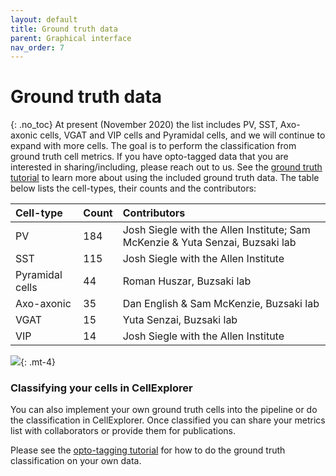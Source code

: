 ```yaml
---
layout: default
title: Ground truth data
parent: Graphical interface
nav_order: 7
---
```

# Ground truth data
{: .no_toc}
At present (November 2020) the list includes PV, SST, Axo-axonic cells, VGAT and VIP cells and Pyramidal cells, and we will continue to expand with more cells. The goal is to perform the classification from ground truth cell metrics. If you have opto-tagged data that you are interested in sharing/including, please reach out to us. See the [ground truth tutorial]({{"/tutorials/ground-truth-tutorial/"|absolute_url}}) to learn more about using the included ground truth data. The table below lists the cell-types, their counts and the contributors:

| Cell-type  | Count | Contributors |
|:-----------|:------|:------|
| PV         | 184   | Josh Siegle with the Allen Institute; Sam McKenzie & Yuta Senzai, Buzsaki lab |
| SST        | 115   | Josh Siegle with the Allen Institute |
| Pyramidal cells | 44 | Roman Huszar, Buzsaki lab |
| Axo-axonic | 35    | Dan English & Sam McKenzie, Buzsaki lab |
| VGAT       | 15    | Yuta Senzai, Buzsaki lab |
| VIP        | 14    | Josh Siegle with the Allen Institute |

![](https://buzsakilab.com/wp/wp-content/uploads/2020/11/groundTruth_CellExplorerPlot.png){: .mt-4}

### Classifying your cells in CellExplorer
You can also implement your own ground truth cells into the pipeline or do the classification in CellExplorer. Once classified you can share your metrics list with collaborators or provide them for publications.

Please see the [opto-tagging tutorial]({{"/tutorials/optotagging-tutorial/"|absolute_url}}) for how to do the ground truth classification on your own data.